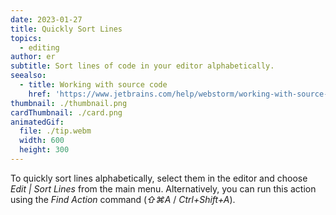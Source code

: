 ```yaml
---
date: 2023-01-27
title: Quickly Sort Lines
topics:
  - editing
author: er
subtitle: Sort lines of code in your editor alphabetically.
seealso:
  - title: Working with source code
    href: 'https://www.jetbrains.com/help/webstorm/working-with-source-code.html'
thumbnail: ./thumbnail.png
cardThumbnail: ./card.png
animatedGif:
  file: ./tip.webm
  width: 600
  height: 300
---
```

To quickly sort lines alphabetically, select them in the editor and choose
_Edit | Sort Lines_ from the main menu. Alternatively, you can
run this action using the _Find Action_ command (_⇧⌘A_ / _Ctrl+Shift+A_).
